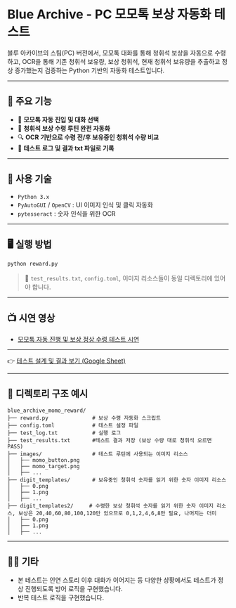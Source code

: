 
# Blue Archive - PC 모모톡 보상 자동화 테스트

블루 아카이브의 스팀(PC) 버전에서, 모모톡 대화를 통해 청휘석 보상을 자동으로 수령하고, OCR을 통해 기존 청휘석 보유량, 보상 청휘석, 현재 청휘석 보유량을 추출하고 정상 증가했는지 검증하는 Python 기반의 자동화 테스트입니다.

---

## 📌 주요 기능

- 💬 **모모톡 자동 진입 및 대화 선택**
- 🎁 **청휘석 보상 수령 루틴 완전 자동화**
- 🔍 **OCR 기반으로 수령 전/후 보유중인 청휘석 수량 비교**
- 💬 **테스트 로그 및 결과 txt 파일로 기록**
---

## 🚀 사용 기술

- `Python 3.x`
- `PyAutoGUI` / `OpenCV` : UI 이미지 인식 및 클릭 자동화
- `pytesseract` : 숫자 인식을 위한 OCR

---

## 🖥️ 실행 방법

```bash
python reward.py
```

> 📁 `test_results.txt`, `config.toml`, 이미지 리소스들이 동일 디렉토리에 있어야 합니다.

---

## 📺 시연 영상

- [모모톡 자동 진행 및 보상 정상 수령 테스트 시연](https://youtu.be/3f4nmQiDG7k)  

---

👉 [테스트 설계 및 결과 보기 (Google Sheet)](https://docs.google.com/spreadsheets/d/1RJwQvNWn9rVNjy3hYpxLwXlS4RYEvjnUWjgHTlPDYW8/edit?usp=sharing)

---

## 📂 디렉토리 구조 예시

```
blue_archive_momo_reward/
├── reward.py              # 보상 수령 자동화 스크립트
├── config.toml            # 테스트 설정 파일
├── test_log.txt           # 실행 로그
├── test_results.txt       #테스트 결과 저장 (보상 수량 대로 청휘석 오르면 PASS)
├── images/                # 테스트 루틴에 사용되는 이미지 리소스
│   ├── momo_button.png
│   ├── momo_target.png
│   ├── ...
├── digit_templates/       # 보유중인 청휘석 숫자를 읽기 위한 숫자 이미지 리소스
│   ├── 0.png
│   ├── 1.png
│   ├── ...
├── digit_templates2/     # 수령한 보상 청휘석 숫자를 읽기 위한 숫자 이미지 리소스, 보상은 20,40,60,80,100,120만 있으므로 0,1,2,4,6,8만 필요, 나머지는 더미
│   ├── 0.png
│   ├── 1.png
│   ├── ...

```

---

## 🙋‍♂️ 기타

- 본 테스트는 인연 스토리 이후 대화가 이어지는 등 다양한 상황에서도 테스트가 정상 진행되도록 방어 로직을 구현했습니다.
- 반복 테스트 로직을 구현했습니다.

